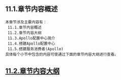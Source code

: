 
## 11.1.章节内容概述
    本章节涉及主要内容有：
     11.1.章节内容概述
     11.2.章节内容大纲
     11.3.Apollo配置中心简介
     11.4.搭建Apollo配置中心
     11.5.搭建服务消费者(Apollo)
	具体每个小节中包含的内容可使通过下面的章节内容大纲进行查看。

## <a href="/enhance/markmap/backend/springcloud/springcloud-eureka/chapter/springcloud-eureka-outline5-chapter11.html" target="_blank">11.2.章节内容大纲</a>

<Markmap localtion="/enhance/markmap/backend/springcloud/springcloud-eureka/chapter/springcloud-eureka-outline5-chapter11.html" height="500rem"/>


